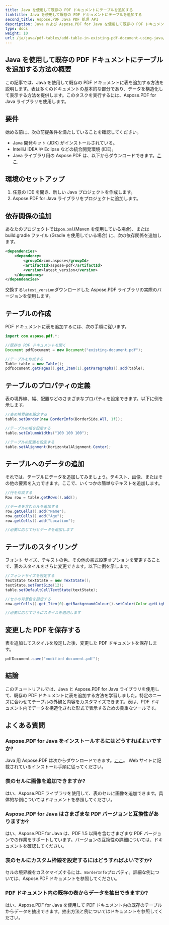 ```yaml
---
title: Java を使用して既存の PDF ドキュメントにテーブルを追加する
linktitle: Java を使用して既存の PDF ドキュメントにテーブルを追加する
second_title: Aspose.PDF Java PDF 処理 API
description: Java および Aspose.PDF for Java を使用して既存の PDF ドキュメントに表を追加する方法を学びます。コード例を含むステップバイステップのガイド。
type: docs
weight: 10
url: /ja/java/pdf-tables/add-table-in-existing-pdf-document-using-java/
---
```


## Java を使用して既存の PDF ドキュメントにテーブルを追加する方法の概要

この記事では、Java を使用して既存の PDF ドキュメントに表を追加する方法を説明します。表は多くのドキュメントの基本的な部分であり、データを構造化して表示する方法を提供します。このタスクを実行するには、Aspose.PDF for Java ライブラリを使用します。

## 要件

始める前に、次の前提条件を満たしていることを確認してください。

- Java 開発キット (JDK) がインストールされている。
- IntelliJ IDEA や Eclipse などの統合開発環境 (IDE)。
-  Java ライブラリ用の Aspose.PDF は、以下からダウンロードできます。[ここ](https://releases.aspose.com/pdf/java/).

## 環境のセットアップ

1. 任意の IDE を開き、新しい Java プロジェクトを作成します。
2. Aspose.PDF for Java ライブラリをプロジェクトに追加します。

## 依存関係の追加

あなたのプロジェクトでは`pom.xml`(Maven を使用している場合)、または build.gradle ファイル (Gradle を使用している場合) に、次の依存関係を追加します。

```xml
<dependencies>
    <dependency>
        <groupId>com.aspose</groupId>
        <artifactId>aspose-pdf</artifactId>
        <version>latest_version</version>
    </dependency>
</dependencies>
```

交換する`latest_version`ダウンロードした Aspose.PDF ライブラリの実際のバージョンを使用します。

## テーブルの作成

PDF ドキュメントに表を追加するには、次の手順に従います。

```java
import com.aspose.pdf.*;

//既存の PDF ドキュメントを開く
Document pdfDocument = new Document("existing-document.pdf");

//テーブルを作成する
Table table = new Table();
pdfDocument.getPages().get_Item(1).getParagraphs().add(table);
```

## テーブルのプロパティの定義

表の境界線、幅、配置などのさまざまなプロパティを設定できます。以下に例を示します。

```java
//表の境界線を設定する
table.setBorder(new BorderInfo(BorderSide.All, 1f));

//テーブルの幅を設定する
table.setColumnWidths("100 100 100");

//テーブルの配置を設定する
table.setAlignment(HorizontalAlignment.Center);
```

## テーブルへのデータの追加

それでは、テーブルにデータを追加してみましょう。テキスト、画像、またはその他の要素を入力できます。ここで、いくつかの簡単なテキストを追加します。

```java
//行を作成する
Row row = table.getRows().add();

//データを含むセルを追加する
row.getCells().add("Name");
row.getCells().add("Age");
row.getCells().add("Location");

//必要に応じて行とデータを追加します
```

## テーブルのスタイリング

フォント サイズ、テキストの色、その他の書式設定オプションを変更することで、表のスタイルをさらに変更できます。以下に例を示します。

```java
//フォントサイズを設定する
TextState textState = new TextState();
textState.setFontSize(12);
table.setDefaultCellTextState(textState);

//セルの背景色を設定する
row.getCells().get_Item(0).getBackgroundColour().setColor(Color.getLightGray());

//必要に応じてさらにスタイルを適用します
```

## 変更した PDF を保存する

表を追加してスタイルを設定した後、変更した PDF ドキュメントを保存します。

```java
pdfDocument.save("modified-document.pdf");
```

## 結論

このチュートリアルでは、Java と Aspose.PDF for Java ライブラリを使用して、既存の PDF ドキュメントに表を追加する方法を学習しました。特定のニーズに合わせてテーブルの外観と内容をカスタマイズできます。表は、PDF ドキュメント内でデータを構造化された形式で表示するための貴重なツールです。

## よくある質問

### Aspose.PDF for Java をインストールするにはどうすればよいですか?

 Java 用 Aspose.PDF は次からダウンロードできます。[ここ](https://releases.aspose.com/pdf/java/)。 Web サイトに記載されているインストール手順に従ってください。

### 表のセルに画像を追加できますか?

はい、Aspose.PDF ライブラリを使用して、表のセルに画像を追加できます。具体的な例についてはドキュメントを参照してください。

### Aspose.PDF for Java はさまざまな PDF バージョンと互換性がありますか?

はい、Aspose.PDF for Java は、PDF 1.5 以降を含むさまざまな PDF バージョンでの作業をサポートしています。バージョンの互換性の詳細については、ドキュメントを確認してください。

### 表のセルにカスタム枠線を設定するにはどうすればよいですか?

セルの境界線をカスタマイズするには、`BorderInfo`プロパティ。詳細な例については、Aspose.PDF ドキュメントを参照してください。

### PDF ドキュメント内の既存の表からデータを抽出できますか?

はい、Aspose.PDF for Java を使用して PDF ドキュメント内の既存のテーブルからデータを抽出できます。抽出方法と例についてはドキュメントを参照してください。